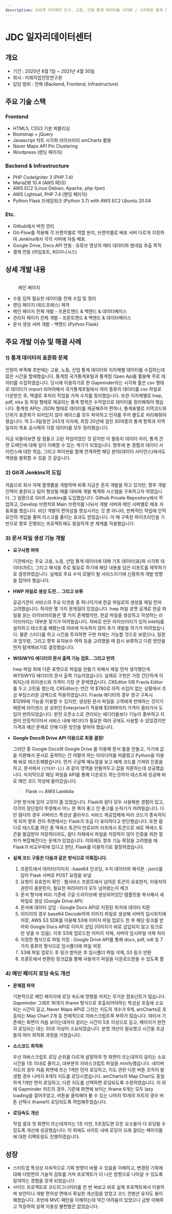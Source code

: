 ```yaml
---
description: 243개 지자체의 인구, 고용, 산업 통계 데이터를 시각화 / 시각화된 통계 데이터와 해석을 문서 파일로 제공
---
```


# JDC 일자리데이터센터

## 개요

* 기간 : 2020년 8월 1일 \~ 2021년 4월 30일
* 회사 : 미래직업전망연구원
* 담당 범위 : 전체 (Backend, Frontend, Infrastructure)



## 주요 기술 스택

### Frontend

* HTML5, CSS3 기본 퍼블리싱
* Bootstrap + jQuery
* Javascript 차트 시각화 라이브러리 amCharts 활용
* Naver Maps API Pin Clustering
* Wordpress (랜딩 페이지)

### Backend & Infrastructure

* PHP CodeIgniter 3 (PHP 7.4)
* MariaDB 10.4 (AWS RDS)
* AWS EC2 (Linux Debian, Apache, php-fpm)
* AWS Lightsail, PHP 7.4 (랜딩 페이지)
* Python Flask 프레임워크 (Python 3.7) with AWS EC2 Ubuntu 20.04

### Etc.

* Github에서 버전 관리
* Git-Flow를 적용해 각 브랜치별로 역할 분리, 브랜치별로 배포 서버 다르게 지정하여 Jenkins에서 각각 서버에 자동 배포.
* Google Drive, Docs API 연동 : 유튜브 영상의 메타 데이터와 썸네일 추출 목적
* 결제 연동 (아임포트, KG이니시스)



## 상세 개발 내용

<figure><img src="../../.gitbook/assets/Untitled (7).png" alt=""><figcaption><p>메인 페이지</p></figcaption></figure>

* 수동 입력 필요한 데이터들 전체 수집 및 정리
* 랜딩 페이지 (워드프레스) 제작
* 메인 페이지 전체 개발 - 프론트엔드 & 백엔드 & 데이터베이스
* 관리자 페이지 전체 개발 - 프론트엔드 & 백엔드 & 데이터베이스
* 문서 생성 서버 개발 - 백엔드 (Python Flask)



## 주요 개발 이슈 및 해결 사례

### 1) 통계 데이터의 표준화 문제

인원이 부족해 초반에는 고용, 노동, 산업 통계 데이터와 지자체별 데이터를 수집하는데 많은 시간을 할애했습니다. 통계청 국가통계포털과 통계청 Open Api를 활용해 주로 데이터를 수집하였습니다. 당시에 이용하기로 한 Gapminder라는 시각화 툴은 csv 형태로 데이터가 import 되어야해서 국가통계포털에서 여러 종류의 데이터를 csv 파일로 다운받은 후, 엑셀로 후처리 작업을 거쳐 수치를 정리했습니다. 또한 지자체별로 hwp, pdf, xlsx 등 파일 형태로 제공되는 통계 항목은 수작업으로 데이터를 정리해줘야 했습니다. 통계청 API는 JSON 형태로 데이터를 제공해주어 편하나, 통계표별로 지역코드와 단위가 표준화가 되어있지 않아 케이스를 모두 파악하고 인자를 주어 별도로 처리해줘야 했습니다. 약 2\~3달동안 243개 지자체, 최장 20년에 걸친 30여종의 통계 항목과 지역일자리 목표 공시제의 각종 데이터를 모두 정리했습니다.

지금 되돌아보면 참 힘들고 고된 작업이었던 것 같지만 이 활동이 데이터 처리, 통계 관련 도메인에 대해 깊이 이해할 수 있는 계기가 되었습니다. 향후에 본 경험과 데이터 사이언스에 대한 학습, 그리고 파이썬을 함께 연계하면 해당 분야(데이터 사이언스)에서도 역량을 발휘할 수 있을 것 같습니다.

### 2) Git과 Jenkins의 도입

처음으로 회사 자체 플랫폼을 개발하며 비록 지금은 혼자 개발을 하고 있지만, 향후 개발 인력이 충원되고 팀이 형성될 때를 대비해 개발 체계와 시스템을 구축하고자 하였습니다. 그 일환으로 Git과 Jenkins를 도입했습니다. Github Private Repository에서 작업하고, Develop 브랜치와 Main 브랜치를 나눠서 개발 서버와 메인 서버별로 배포 자동화를 했습니다. 비단 개발의 편의성을 향상시키는 것 뿐 아니라, 반복적인 작업에 인적 요인의 개입을 줄여 리스크를 줄이는 효과도 얻었습니다. 이 때 구축된 파이프라인을 기반으로 향후 진행되는 프로젝트에도 동일하게 본 체계를 적용했습니다.

### 3) 문서 파일 생성 기능 개발

*   **요구사항 파악**

    기관에서는 주요 고용, 노동, 산업 통계 데이터에 대해 기초 데이터(표)와 시각화 데이터(차트), 그리고 해석을 주로 필요로 하기에 해당 내용을 담은 리포트를 제작하기로 결정하였습니다. 실제로 주요 수익 모델이 될 서비스이기에 신중하게 개발 방향을 잡아야 했습니다.
*   **HWP 파일로 생성 도전... 그리고 보류**

    공공기관이 서비스의 주요 타겟층 중 하나이기에 한글 파일로의 생성을 제일 먼저 고려했습니다. 하지만 몇 가지 문제점이 있었습니다. hwp 파일 포맷 공개로 한글 파일을 읽는 라이브러리들은 몇 가지 존재했지만, 한글 파일을 생성하고 작성하는 라이브러리는 대부분 찾기가 어려웠습니다. 자바로 만든 라이브러리가 있어 intellij를 설치하고 테스트를 해봤는데 자바에 익숙하지 않아 추가 개발을 하기가 어려웠습니다. 물론 스터디를 하고 시간을 투자하면 구현 자체는 가능할 것으로 보였으나, 일정과 업무량, 그리고 향후 유지보수 여력 등을 고려했을 때 잠시 보류하고 다른 방안을 먼저 탐색해보기로 결정했습니다.
*   **WISIWYG 에디터의 문서 출력 기능 검토.. 그리고 반려**

    hwp 파일 외에 다른 포맷으로 파일을 만들기 위해서 제일 먼저 생각했던게 WYSIWYG 에디터의 문서 출력 기능이었습니다. 실제로 구현은 가장 간단하게 이뤄지는데 라이센스와 가격이 가장 큰 문제였습니다. CKEditor 5와 Fraola Editor를 두고 고민을 했는데, CKEditor는 연간 약 $780로 아직 수입이 없는 상황에서 조금 부담스러운 금액으로 작용하였습니다. Fraola 에디터의 경우 영구 구독시 $1299에 기능을 이용할 수 있지만, 생성된 문서 파일을 고객에게 판매하는 것이기 때문에 라이센스 상 상위인 Enterprise가 적용돼 $2999까지 가격이 올라가서 도입이 반려되었습니다. 완전 오픈소스로 관리되는 에디터들보다 기능이 풍부하고 지원이 안정적이어서 서비스 내에 에디터가 필요한 여러 곳에도 사용할 수 있었겠지만 가격과 예산 문제로 인해 다른 방안을 찾아야 했습니다.
*   **Google Docs와 Drive API 이용으로 최종 결정!**

    그러던 중 Google Docs와 Google Drive 를 이용해 문서 틀을 만들고, 거기에 값을 치환해서 문서로 출력하는 건 어떨까 하는 아이디어를 떠올렸고 Python을 이용해 바로 테스트해봤습니다. 먼저 구글쪽 매뉴얼을 보고 예제 코드를 가져와 인증을 하고, 문서에서 `{{TEXT-1}}` 과 같이 영역을 만들어두고 값을 치환하는데 성공했습니다. 마지막으로 해당 파일을 API를 통해 다운로드 하는것까지 테스트에 성공해 바로 메인 코드 작성에 들어갔습니다.

    > **Flask** vs **AWS Lambda**

    구현 방식에 있어 고민이 좀 있었습니다. Flask와 람다 모두 사용해본 경험이 있고, 각각의 장단점이 뚜렷해서 어느 한 쪽이 좋고 안 좋고를 논하기가 어려웠습니다. 다만 람다의 경우 서버리스 특성상 클라우드 서비스 제공업체에 따라 코드가 종속적이게 되어 향후 관리 측면에서는 Flask가 조금 더 유리하다고 판단했습니다. 또한 람다로 테스트를 하던 중 액세스 토큰이 만료되어 리프레시 토큰으로 새로 액세스 토큰을 발급받아 저장하더라도, 람다 자체에서 파일을 저장하지 않아 인증을 위한 절차가 복잡해진다는 문제가 있었습니다. 이외에도 향후 기능 확장을 고려했을 때 Flask가 비교우위에 있다고 판단, Flask를 이용하기로 결정하였습니다.
* **실제 코드 구동은 다음과 같은 방식으로 이뤄집니다.**
  1. 프론트에서 데이터(이미지 : base64 인코딩, 수치 데이터와 해석문 : json)를 담아 Flask 서버로 POST 요청을 보냄
  2. 요청이 유효한지 확인 : 웹서비스 프론트에서 넘어온 토큰이 유효한지, 이용자의 권한이 충분한지, 필요한 파라미터가 모두 넘어왔는지 체크
  3. 문서 형식에 따라 기존에 구글 드라이브에 생성되어있던 템플릿을 복사해서 새 파일로 생성 (Google Drive API)
  4. 문서에 데이터 삽입 : Google Docs API로 지정된 위치에 데이터 치환
  5. 이미지의 경우 base64 Decode하여 이미지 파일로 생성해 서버의 임시위치에 저장, AWS S3 SDK를 이용해 S3에 이미지 파일 업로드 한 후 해당 링크를 받아와 Google Docs API로 이미지 삽입 (이미지가 바로 삽입되지 않고 링크로만 넣을 수 있음). 이후 S3에 업로드한 이미지 삭제, 서버의 임시파일 삭제 처리
  6. 지정한 형식으로 파일 저장 : Google Drive API를 통해 docx, pdf, odt 등 7가지 종류의 형식으로 임시폴더에 파일 저장
  7. S3에 파일 업로드 후 링크 받아온 후 임시폴더 파일 삭제, S3 링크 반환
  8. 프론트에서 반환된 링크값을 통해 사용자가 파일을 다운로드받을 수 있도록 함

### 4) 메인 페이지 로딩 속도 개선

*   **문제점 파악**

    기본적으로 메인 페이지에 로딩 속도에 영향을 끼치는 무거운 컴포넌트가 많습니다. Gapminder 그래프 16개가 iframe 형식으로 호출되어야하는 특성상 호출에 소요되는 시간이 길고, Naver Maps API로 그리는 지도의 개수가 9개, amCharts로 호출되는 Map Chart 2개 등 전체적으로 자바스크립트쪽 부하가 많습니다. 따라서 기존에는 화면이 처음 보이는데까지 걸리는 시간이 5초 이상으로 길고, 페이지가 완전히 로딩되는 데는 30초 이상이 소요되었습니다. 분명 개선이 필요했고 시간을 조금 들여 여러 최적화 과정을 거쳤습니다.
*   **소스코드 최적화**

    우선 자바스크립트 로딩 순위를 다르게 설정하여 첫 화면이 뜨는데까지 걸리는 소요시간을 1초 이내로 줄이고, 대부분의 자바스크립트 파일을 minify했습니다. 네이버 지도의 경우 처음 화면에 뜨는 1개만 먼저 로딩하고, 지도 관련 다른 버튼 조작이 발생할 경우 나머지 8개의 지도를 로딩시켰습니다. amCharts의 Map Chart도 동일하게 1개만 먼저 로딩하고, 다른 지도를 선택하면 로딩되도록 수정하였습니다. 이 외에 Gapminder 차트의 경우, 기존에 화면에 보이는 iframe 6개는 모두 lazy loading을 걸어주었고, 버튼을 클릭해야 볼 수 있는 나머지 10개의 차트의 경우 버튼 선택시 iframe이 로딩되도록 작업해주었습니다.
*   **로딩속도 개선**

    작업 결과 첫 화면이 뜨는데까지는 1초 미만, 5초정도면 모든 요소들이 다 로딩될 수 있도록 개선에 성공했습니다. 이 외에도 사이트 내에 로딩이 오래 걸리는 페이지들에 대한 리팩토링도 진행하였습니다.



## 성장

* 스타트업 특성상 지속적으로 기획 방향이 바뀔 수 있음을 이해하고, 변경된 기획에 대해 다방면의 기술적 검토를 거쳐 프로젝트가 더 나은 방향으로 나아갈 수 있도록 참여하는 경험을 갖게 되었습니다
* 사이드 프로젝트로 코드이그나이터를 한 번 써보고 바로 실제 프로젝트에서 이용하며 보안이나 개발 편의성 면에서 확실한 개선점을 얻었고 코드 컨벤션 유지도 용이해졌습니다. 초반에 MVC 패턴을 이해하는데 약간 어려움이 있었으나 금방 이해하고 적응하여 실제 이용상 불편함은 없었습니다.
